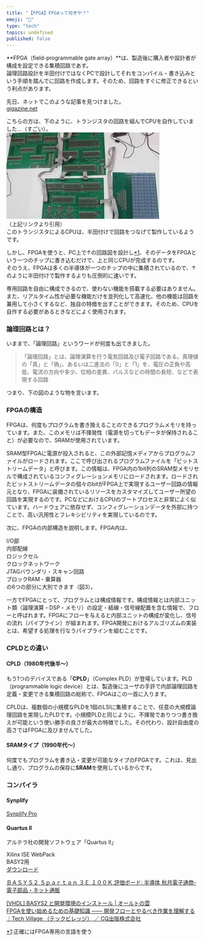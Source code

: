 ```yaml
---
title: "【FPGA】FPGAって何ぞや？"
emoji: "🤖"
type: "tech"
topics: undefined
published: false
---
```


**FPGA（field-programmable gate array）**は、製造後に購入者や設計者が構成を設定できる集積回路であす。  
論理回路設計を半田付けではなくPCで設計してそれをコンパイル・書き込みという手順を踏んでに回路を作成します。そのため、回路をすぐに修正できるという利点があります。

  
先日、ネットでこのような記事を見つけました。  
[gigazine.net](https://gigazine.net/news/20150731-fulltr-11-super-l/)

こちらの方は、下のように、トランジスタの回路を組んでCPUを自作していました...（すごい）。  
![f:id:pythonjacascript:20181128003339j:plain](/images/ppythonjacascript2018112820181128003339.jpg "f:id:pythonjacascript:20181128003339j:plain")  
（上記リンクより引用）  
このトランジスタによるCPUは、半田付けで回路をつなげて製作しているようです。

しかし、FPGAを使うと、PC上で↑の回路図を設計し[\*1](#f-7ef4bfa5 "正確にはFPGA専用の言語を使う")、そのデータをFPGAという一つのチップに書き込むだけで、上と同じCPUが完成するのです。  
そのうえ、FPGAは多くの半導体が一つのチップの中に集積されているので、↑のように半田付けで製作するよりも圧倒的に速いです。

  
専用回路を自由に構成できるので、使わない機能を搭載する必要はありません。また、リアルタイム性が必要な機能だけを並列化して高速化、他の機能は回路を兼用して小さくするなど、独自の特徴を出すことができます。そのため、CPUを自作する必要があるときなどによく使用されます。  
  
  
### 論理回路とは？

いままで、「論理回路」というワードが何度も出てきました。

> 「論理回路」とは、論理演算を行う電気回路及び電子回路である。真理値の「真」と「偽」、あるいは二進法の「0」と「1」を、電圧の正負や高低、電流の方向や多少、位相の差異、パルスなどの時間の長短、などで表現する回路

つまり、下の図のような物を言います。  
  
  
### FPGAの構造

FPGAは、何度もプログラムを書き換えることのできるプログラムメモリを持っています。また、このメモリは不揮発性（電源を切ってもデータが保持されること）が必要なので、SRAMが使用されています。 

SRAM型FPGAに電源が投入されると、この外部記憶メディアからプログラムファイルがロードされます。ここで呼び出されるプログラムファイルを「ビットストリームデータ」と呼びます。この情報は、FPGA内の1bit列のSRAM型メモリセルで構成されているコンフィグレーションメモリにロードされます。ロードされたビットストリームデータの個々のbitがFPGA上で実現するユーザー回路の情報元となり、FPGAに装備されているリソースをカスタマイズしてユーザー所望の回路を実現するのです。PCなどにおけるCPUのブートプロセスと非常によく似ています。ハードウェアに依存せず、コンフィグレーションデータを外部に持つことで、高い汎用性とフレキシビリティを実現しているのです。

 次に、FPGAの内部構造を説明します。FPGA内は、

I/O部  
内部配線  
ロジックセル  
クロックネットワーク  
JTAGバウンダリ・スキャン回路  
ブロックRAM・乗算器  
の6つの部分に大別できます（図3）。
  
  
一方でFPGAにとって、プログラムとは構成情報です。構成情報とは内部ユニット類（論理演算・DSP・メモリ）の設定・結線・信号線配置を含む情報で、フローと呼ばれます。FPGAにフローを与えると内部ユニットの構成が変化し、信号の流れ（パイプライン）が組まれます。FPGA開発におけるアルゴリズムの実装とは、希望する処理を行なうパイプラインを組むことです。  
  
  
### CPLDとの違い

#### CPLD（1980年代後半～）

もう1つのデバイスである「**CPLD**」（Complex PLD）が登場しています。PLD（programmable logic device）とは、製造後にユーザの手許で内部論理回路を定義・変更できる集積回路の総称で、FPGAはこの一首に入ります。

CPLDは、複数個の小規模なPLDを1個のLSIに集積することで、任意の大規模論理回路を実現したPLDです。小規模PLDと同じように、不揮発でありつつ書き換えが可能という使い勝手の良さが最大の特徴でした。その代わり、設計自由度の高さではFPGAに及びませんでした。  
  
#### SRAMタイプ（1990年代～）

何度でもプログラムを書き込・変更が可能なタイプのFPGAです。これは、見出し通り、プログラムの保存に**SRAM**を使用しているからです。  
  
  
### コンパイラ

#### Synplify

[Synplify Pro](https://www.synopsys.com/ja-jp/implementation-and-signoff/fpga-based-design/synplify-pro.html)  

#### Quartus II

アルテラ社の開発ソフトウェア「Quartus II」

  
Xilinx ISE WebPack  
BASY2用  
[ダウンロード](http://japan.xilinx.com/support/download/index.html/content/xilinx/ja/downloadNav/design-tools.html)
  
  
[ＢＡＳＹＳ２ Ｓｐａｒｔａｎ ３Ｅ １００Ｋ 評価ボード: 半導体 秋月電子通商-電子部品・ネット通販](http://akizukidenshi.com/catalog/g/gM-07737/)
  
  
[\[VHDL\] BASYS2 と開発環境のインストール | オールトの雲](http://ooltcloud.sakura.ne.jp/blog/201510/article%5F24160358.html)  
[FPGAを使い始めるための基礎知識 ―― 開発フローとやるべき作業を理解する｜Tech Village （テックビレッジ） ／ CQ出版株式会社](http://www.kumikomi.net/archives/2009/04/fpga.php?page=2)

[\*1](#fn-7ef4bfa5):正確にはFPGA専用の言語を使う